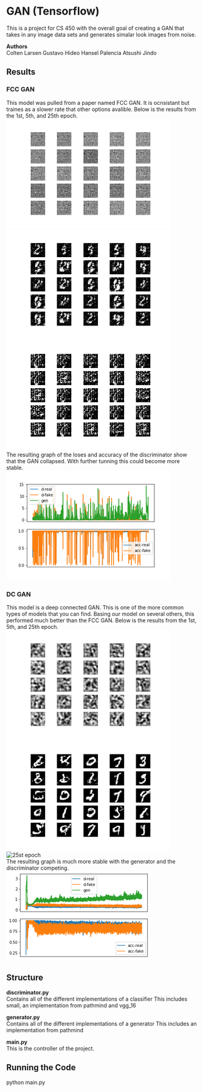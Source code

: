# GAN (Tensorflow)
This is a project for CS 450 with the overall goal of creating a GAN
that takes in any image data sets and generates simalar look images 
from noise.


**Authors**\
Colten Larsen
Gustavo Hideo
Hansel Palencia
Atsushi Jindo 

## Results
### FCC GAN
This model was pulled from a paper named FCC GAN. It is ocnsistant but traines as a slower rate that other options avalible. Below is the results from the 1st, 5th, and 25th epoch.  
![1st epoch](results/fcc_mnist_25/0.png)  
![5st epoch](results/fcc_mnist_25/4.png)  
![25st epoch](results/fcc_mnist_25/24.png)  
The resulting graph of the loses and accuracy of the discriminator show that the GAN collapsed. With further tunning this could become more stable.  
![Results FCC_GAN](results/fcc_mnist_25/plot_mnist_fcc.png)
### DC GAN
This model is a deep connected GAN. This is one of the more common types of models that you can find. Basing our model on several others, this performed much better than the FCC GAN. Below is the results from the 1st, 5th, and 25th epoch.  
![1st epoch](results/dc_mnist_25/0.png)  
![5st epoch](results/dc_mnist_25/4.png)  
![25st epoch](results/dc_mnist_25/25.png)  
The resulting graph is much more stable with the generator and the discriminator competing. 
![Results DC_GAN](results/dc_mnist_25/plot_dc.png)

## Structure
**discriminator.py**\
Contains all of the different implementations of a classifier
This includes small, an implementation from pathmind and vgg_16

**generator.py**\
Contains all of the different implementations of a generator
This includes an implementation from pathmind

**main.py**\
This is the controller of the project.

## Running the Code
python main.py

